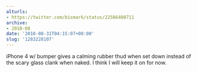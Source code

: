 ```yaml
---
alturls:
- https://twitter.com/bismark/status/22586400711
archive:
- 2010-08
date: '2010-08-31T04:15:07+00:00'
slug: '1283228107'
---
```


iPhone 4 w/ bumper gives a calming rubber thud when set down instead of the scary glass clank when naked. I think I will keep it on for now.

